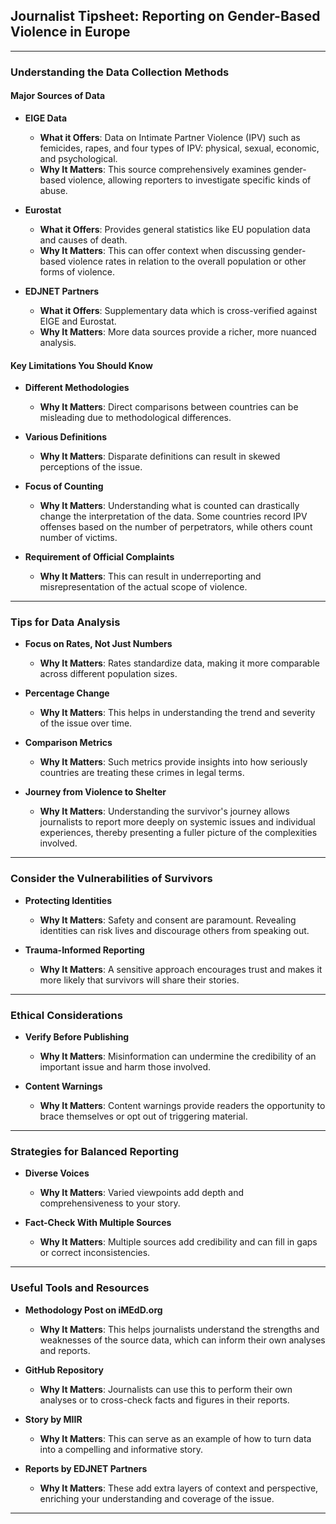## **Journalist Tipsheet: Reporting on Gender-Based Violence in Europe**
---

### **Understanding the Data Collection Methods**

#### **Major Sources of Data**

- **EIGE Data**
  - **What it Offers**: Data on Intimate Partner Violence (IPV) such as femicides, rapes, and four types of IPV: physical, sexual, economic, and psychological.
  - **Why It Matters**: This source comprehensively examines gender-based violence, allowing reporters to investigate specific kinds of abuse.
  
- **Eurostat**
  - **What it Offers**: Provides general statistics like EU population data and causes of death.
  - **Why It Matters**: This can offer context when discussing gender-based violence rates in relation to the overall population or other forms of violence.
  
- **EDJNET Partners**
  - **What it Offers**: Supplementary data which is cross-verified against EIGE and Eurostat.
  - **Why It Matters**: More data sources provide a richer, more nuanced analysis.

#### **Key Limitations You Should Know**

- **Different Methodologies**
  - **Why It Matters**: Direct comparisons between countries can be misleading due to methodological differences.
  
- **Various Definitions**
  - **Why It Matters**: Disparate definitions can result in skewed perceptions of the issue.
  
- **Focus of Counting**
  - **Why It Matters**: Understanding what is counted can drastically change the interpretation of the data. Some countries record IPV offenses based on the number of perpetrators, while others count number of victims. 
  
- **Requirement of Official Complaints**
  - **Why It Matters**: This can result in underreporting and misrepresentation of the actual scope of violence.

---

### **Tips for Data Analysis**

- **Focus on Rates, Not Just Numbers**
  - **Why It Matters**: Rates standardize data, making it more comparable across different population sizes.
  
- **Percentage Change**
  - **Why It Matters**: This helps in understanding the trend and severity of the issue over time.
  
- **Comparison Metrics**
  - **Why It Matters**: Such metrics provide insights into how seriously countries are treating these crimes in legal terms.

- **Journey from Violence to Shelter**
  - **Why It Matters**: Understanding the survivor's journey allows journalists to report more deeply on systemic issues and individual experiences, thereby presenting a fuller picture of the complexities involved.

---

### **Consider the Vulnerabilities of Survivors**

- **Protecting Identities**
  - **Why It Matters**: Safety and consent are paramount. Revealing identities can risk lives and discourage others from speaking out.
  
- **Trauma-Informed Reporting**
  - **Why It Matters**: A sensitive approach encourages trust and makes it more likely that survivors will share their stories.

---

### **Ethical Considerations**

- **Verify Before Publishing**
  - **Why It Matters**: Misinformation can undermine the credibility of an important issue and harm those involved.
  
- **Content Warnings**
  - **Why It Matters**: Content warnings provide readers the opportunity to brace themselves or opt out of triggering material.

---

### **Strategies for Balanced Reporting**

- **Diverse Voices**
  - **Why It Matters**: Varied viewpoints add depth and comprehensiveness to your story.
  
- **Fact-Check With Multiple Sources**
  - **Why It Matters**: Multiple sources add credibility and can fill in gaps or correct inconsistencies.

---

### **Useful Tools and Resources**

- **Methodology Post on iMEdD.org**
  - **Why It Matters**: This helps journalists understand the strengths and weaknesses of the source data, which can inform their own analyses and reports.
  
- **GitHub Repository**
  - **Why It Matters**: Journalists can use this to perform their own analyses or to cross-check facts and figures in their reports.
  
- **Story by MIIR**
  - **Why It Matters**: This can serve as an example of how to turn data into a compelling and informative story.

- **Reports by EDJNET Partners**
  - **Why It Matters**: These add extra layers of context and perspective, enriching your understanding and coverage of the issue.

---
